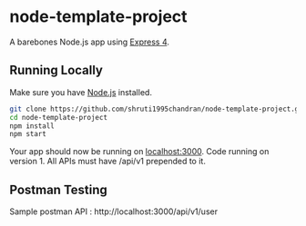 # node-template-project

A barebones Node.js app using [Express 4](http://expressjs.com/).

## Running Locally

Make sure you have [Node.js](http://nodejs.org/) installed.

```sh
git clone https://github.com/shruti1995chandran/node-template-project.git
cd node-template-project
npm install
npm start
```

Your app should now be running on [localhost:3000](http://localhost:3000/).
Code running on version 1. All APIs must have /api/v1 prepended to it.

## Postman Testing

Sample postman API : http://localhost:3000/api/v1/user

